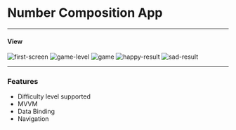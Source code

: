 # Number Composition App
---

#### View
![first-screen](https://user-images.githubusercontent.com/52505948/165294223-c2063cad-8e03-41dd-baa5-4f88f25e1fb8.jpg)
![game-level](https://user-images.githubusercontent.com/52505948/165293280-f7744797-054f-4e6b-8b01-4371bbf1efd8.jpg)
![game](https://user-images.githubusercontent.com/52505948/165293387-ac06270c-ca1a-491c-b230-9415076d47fc.jpg)
![happy-result](https://user-images.githubusercontent.com/52505948/165293454-75e52511-349a-4256-919d-4be0446bcffd.jpg)
![sad-result](https://user-images.githubusercontent.com/52505948/165293503-4bff9df1-11d7-4352-adf7-4cfb9093e23b.jpg)


---

### Features
- Difficulty level supported
- MVVM
- Data Binding
- Navigation
